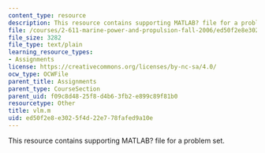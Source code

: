 ```yaml
---
content_type: resource
description: This resource contains supporting MATLAB? file for a problem set.
file: /courses/2-611-marine-power-and-propulsion-fall-2006/ed50f2e8e3025f4d22e778fafed9a10e_vlm.m
file_size: 3282
file_type: text/plain
learning_resource_types:
- Assignments
license: https://creativecommons.org/licenses/by-nc-sa/4.0/
ocw_type: OCWFile
parent_title: Assignments
parent_type: CourseSection
parent_uid: f09c8d48-25f8-d4b6-3fb2-e899c89f81b0
resourcetype: Other
title: vlm.m
uid: ed50f2e8-e302-5f4d-22e7-78fafed9a10e
---
```

This resource contains supporting MATLAB? file for a problem set.